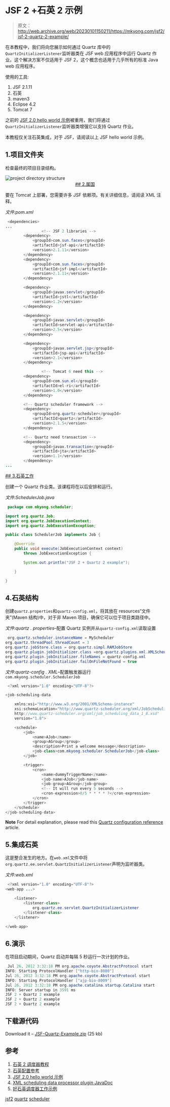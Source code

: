 # JSF 2 +石英 2 示例

> 原文：<http://web.archive.org/web/20230101150211/https://mkyong.com/jsf2/jsf-2-quartz-2-example/>

在本教程中，我们将向您展示如何通过 Quartz 库中的`QuartzInitializerListener`监听器类在 JSF web 应用程序中运行 Quartz 作业。这个解决方案不仅适用于 JSF 2，这个概念也适用于几乎所有的标准 Java web 应用程序。

使用的工具:

1.  JSF 2.1.11
2.  石英
3.  maven3
4.  Eclipse 4.2
5.  Tomcat 7

之前的 [JSF 2.0 hello world 示例](http://web.archive.org/web/20190224144312/http://www.mkyong.com/jsf2/jsf-2-0-hello-world-example/)被重用，我们将通过`QuartzInitializerListener`监听器类增强它以支持 Quartz 作业。

本教程仅关注石英集成，对于 JSF，请阅读以上 JSF hello world 示例。

## 1.项目文件夹

检查最终的项目目录结构。

![project directory structure](img/5dde32659ec75ff27625483d2f2b91f2.png "jsf-quartz-project-directory") <ins class="adsbygoogle" style="display:block; text-align:center;" data-ad-format="fluid" data-ad-layout="in-article" data-ad-client="ca-pub-2836379775501347" data-ad-slot="6894224149">## 2.属国

要在 Tomcat 上部署，您需要许多 JSF 依赖项。有关详细信息，请阅读 XML 注释。

*文件:pom.xml*

```java
 <dependencies>
...
                <!-- JSF 2 libraries -->
		<dependency>
			<groupId>com.sun.faces</groupId>
			<artifactId>jsf-api</artifactId>
			<version>2.1.11</version>
		</dependency>
		<dependency>
			<groupId>com.sun.faces</groupId>
			<artifactId>jsf-impl</artifactId>
			<version>2.1.11</version>
		</dependency>

		<dependency>
			<groupId>javax.servlet</groupId>
			<artifactId>jstl</artifactId>
			<version>1.2</version>
		</dependency>

		<dependency>
			<groupId>javax.servlet</groupId>
			<artifactId>servlet-api</artifactId>
			<version>2.5</version>
		</dependency>

		<dependency>
			<groupId>javax.servlet.jsp</groupId>
			<artifactId>jsp-api</artifactId>
			<version>2.1</version>
		</dependency>

                <!-- Tomcat 6 need this -->
		<dependency>
			<groupId>com.sun.el</groupId>
			<artifactId>el-ri</artifactId>
			<version>1.0</version>
		</dependency>

		<!-- Quartz scheduler framework -->
		<dependency>
			<groupId>org.quartz-scheduler</groupId>
			<artifactId>quartz</artifactId>
			<version>2.1.5</version>
		</dependency>

		<!-- Quartz need transaction -->
		<dependency>
			<groupId>javax.transaction</groupId>
			<artifactId>jta</artifactId>
			<version>1.1</version>
		</dependency>
... 
```

 <ins class="adsbygoogle" style="display:block" data-ad-client="ca-pub-2836379775501347" data-ad-slot="8821506761" data-ad-format="auto" data-ad-region="mkyongregion">## 3.石英工作

创建一个 Quartz 作业类。该课程将在以后安排和运行。

*文件:SchedulerJob.java*

```java
 package com.mkyong.scheduler;

import org.quartz.Job;
import org.quartz.JobExecutionContext;
import org.quartz.JobExecutionException;

public class SchedulerJob implements Job {

	@Override
	public void execute(JobExecutionContext context)
		throws JobExecutionException {

		System.out.println("JSF 2 + Quartz 2 example");

	}

} 
```

## 4.石英结构

创建`quartz.properties`和`quartz-config.xml`，将其放在 resources“文件夹”(Maven 结构)中，对于非 Maven 项目，确保它可以位于项目类路径中。

*文件:quartz . properties*–配置 Quartz 实例并从`quartz-config.xml`读取设置

```java
 org.quartz.scheduler.instanceName = MyScheduler
org.quartz.threadPool.threadCount = 3
org.quartz.jobStore.class = org.quartz.simpl.RAMJobStore
org.quartz.plugin.jobInitializer.class =org.quartz.plugins.xml.XMLSchedulingDataProcessorPlugin 
org.quartz.plugin.jobInitializer.fileNames = quartz-config.xml 
org.quartz.plugin.jobInitializer.failOnFileNotFound = true 
```

*文件:quartz-config . XML*–配置触发器运行`com.mkyong.scheduler.SchedulerJob`

```java
 <?xml version="1.0" encoding="UTF-8"?>

<job-scheduling-data

	xmlns:xsi="http://www.w3.org/2001/XMLSchema-instance"
	xsi:schemaLocation="http://www.quartz-scheduler.org/xml/JobSchedulingData 
	http://www.quartz-scheduler.org/xml/job_scheduling_data_1_8.xsd"
	version="1.8">

	<schedule>
		<job>
			<name>AJob</name>
			<group>AGroup</group>
			<description>Print a welcome message</description>
			<job-class>com.mkyong.scheduler.SchedulerJob</job-class>
		</job>

		<trigger>
			<cron>
				<name>dummyTriggerName</name>
				<job-name>AJob</job-name>
				<job-group>AGroup</job-group>
				<!-- It will run every 5 seconds -->
				<cron-expression>0/5 * * * * ?</cron-expression>
			</cron>
		</trigger>
	</schedule>
</job-scheduling-data> 
```

**Note**
For detail explanation, please read this [Quartz configuration reference](http://web.archive.org/web/20190224144312/http://www.quartz-scheduler.org/documentation/quartz-2.1.x/configuration) article.

## 5.集成石英

这是整合发生的地方。在`web.xml`文件中将`org.quartz.ee.servlet.QuartzInitializerListener`声明为监听器类。

*文件:web.xml*

```java
 <?xml version="1.0" encoding="UTF-8"?>
<web-app ...>

	<listener>
		<listener-class>
			org.quartz.ee.servlet.QuartzInitializerListener
		</listener-class>
	</listener>

</web-app> 
```

## 6.演示

在项目启动期间，Quartz 启动并每隔 5 秒运行一次计划的作业。

```java
 Jul 26, 2012 3:32:18 PM org.apache.coyote.AbstractProtocol start
INFO: Starting ProtocolHandler ["http-bio-8080"]
Jul 26, 2012 3:32:18 PM org.apache.coyote.AbstractProtocol start
INFO: Starting ProtocolHandler ["ajp-bio-8009"]
Jul 26, 2012 3:32:18 PM org.apache.catalina.startup.Catalina start
INFO: Server startup in 3591 ms
JSF 2 + Quartz 2 example
JSF 2 + Quartz 2 example
JSF 2 + Quartz 2 example 
```

## 下载源代码

Download it – [JSF-Quartz-Example.zip](http://web.archive.org/web/20190224144312/http://www.mkyong.com/wp-content/uploads/2012/07/JSF-Quartz-Example.zip) (25 kb)

## 参考

1.  [石英 2 调度器教程](http://web.archive.org/web/20190224144312/http://www.mkyong.com/java/quartz-2-scheduler-tutorial/)
2.  [石英配置参考](http://web.archive.org/web/20190224144312/http://www.quartz-scheduler.org/documentation/quartz-2.1.x/configuration)
3.  [JSF 2.0 hello world 示例](http://web.archive.org/web/20190224144312/http://www.mkyong.com/jsf2/jsf-2-0-hello-world-example/)
4.  [XML scheduling data processor plugin JavaDoc](http://web.archive.org/web/20190224144312/http://www.quartz-scheduler.org/api/2.1.0/org/quartz/plugins/xml/XMLSchedulingDataProcessorPlugin.html)
5.  [好石英调度器工作示例](http://web.archive.org/web/20190224144312/http://www.openscope.net/2010/02/05/quartz-scheduled-jobs/)

[jsf2](http://web.archive.org/web/20190224144312/http://www.mkyong.com/tag/jsf2/) [quartz](http://web.archive.org/web/20190224144312/http://www.mkyong.com/tag/quartz/) [scheduler](http://web.archive.org/web/20190224144312/http://www.mkyong.com/tag/scheduler/)







